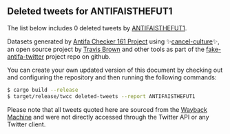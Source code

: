 ## Deleted tweets for ANTIFAISTHEFUT1

The list below includes 0 deleted tweets by
[ANTIFAISTHEFUT1](https://twitter.com/ANTIFAISTHEFUT1).



Datasets generated by [Antifa Checker 161 Project](https://twitter.com/antifacheck161) using ✨[cancel-culture](https://github.com/travisbrown/cancel-culture)✨, an open source project by 
[Travis Brown](https://twitter.com/travisbrown) and other tools as part of the 
[fake-antifa-twitter](https://github.com/antifacheck161/fake-antifa-twitter) project repo on github.

You can create your own updated version of this document by checking out and configuring the
repository and then running the following commands:

```bash
$ cargo build --release
$ target/release/twcc deleted-tweets --report ANTIFAISTHEFUT1
```

Please note that all tweets quoted here are sourced from the
[Wayback Machine](https://web.archive.org) and were not directly accessed through the Twitter API or
any Twitter client.

